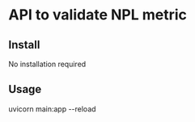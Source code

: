 # API to validate NPL metric

## Install

No installation required 

## Usage

uvicorn main:app --reload
